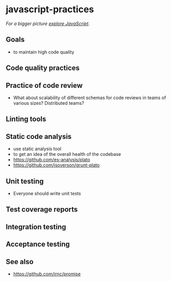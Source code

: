 # javascript-practices

_For a bigger picture [explore JavaScript](https://github.com/irnc/explore-javascript)._

## Goals

* to maintain high code quality

## Code quality practices

## Practice of code review

* What about scalability of different schemas for code reviews in teams of various sizes? Distributed teams?

## Linting tools

## Static code analysis

* use static analysis tool
* to get an idea of the overall health of the codebase
* https://github.com/es-analysis/plato
* https://github.com/jsoverson/grunt-plato

## Unit testing

* Everyone should write unit tests

## Test coverage reports

## Integration testing

## Acceptance testing

## See also

* https://github.com/irnc/promise
